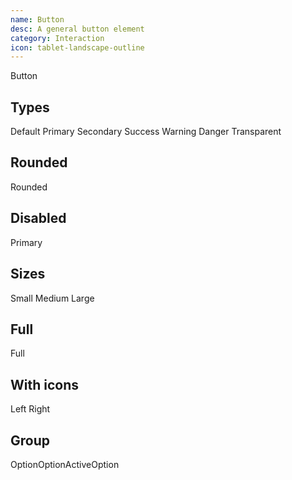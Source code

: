 ```yaml
---
name: Button
desc: A general button element
category: Interaction
icon: tablet-landscape-outline
---
```


<core-knobs  tab="props" element="core-button">
<core-button>Button</core-button>
</core-knobs>

## Types

<core-knobs hideTabs  element="core-button">
<core-button>Default</core-button>
<core-button type="primary">Primary</core-button>
<core-button type="secondary">Secondary</core-button>
<core-button type="success">Success</core-button>
<core-button type="warning">Warning</core-button>
<core-button type="danger">Danger</core-button>
<core-button type="transparent">Transparent</core-button>
</core-knobs>

## Rounded

<core-knobs hideTabs element="core-button">
<core-button rounded>Rounded</core-button>
</core-knobs>

## Disabled

<core-knobs hideTabs  element="core-button">
<core-button onclick="alert('hello')" disabled type="primary">
  Primary
</core-button>
</core-knobs>

## Sizes

<core-knobs hideTabs  element="core-button">
<core-button size="sm">Small</core-button>
<core-button size="md">Medium</core-button>
<core-button size="lg">Large</core-button>
</core-knobs>

## Full

<core-knobs hideTabs  element="core-button">
<core-button full>Full</core-button>
</core-knobs>

## With icons

<core-knobs hideTabs  element="core-button">
<core-button>
  <i slot="start" class="gg-check"></i>
  Left
</core-button>
<core-button>
  <i slot="end" class="gg-danger"></i>
  Right
</core-button>
<core-button squared>
  <i class="gg-profile"></i>
</core-button>
</core-knobs>

## Group

<core-knobs hideTabs  element="core-button">
<style>
  .group {
    display: flex;
  }
  .group core-button {
    border-radius: 0;
  }
  .group core-button:first-of-type {
    border-top-left-radius: var(--core-border-radius-default);
    border-bottom-left-radius: var(--core-border-radius-default);
  }
  .group core-button:last-of-type {
    border-top-right-radius: var(--core-border-radius-default);
    border-bottom-right-radius: var(--core-border-radius-default);
  }
</style>
<div class="group">
  <core-button >Option</core-button>
  <core-button >Option</core-button>
  <core-button type="primary">Active</core-button>
  <core-button>Option</core-button>
</div>
</core-knobs>
